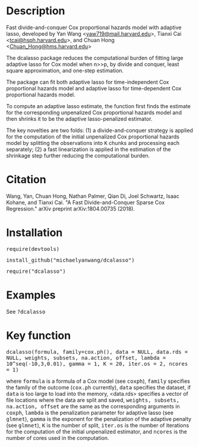 # Description

  Fast divide-and-conquer Cox proportional hazards model with adaptive lasso, developed by Yan Wang \<yaw719@mail.harvard.edu\>, Tianxi Cai \<tcai@hsph.harvard.edu\>, and Chuan Hong \<Chuan_Hong@hms.harvard.edu\>

  The dcalasso package reduces the computational burden of fitting large adaptive lasso for Cox model when n>>p, by divide and conquer, least square approximation, and one-step estimation.
  
  The package can fit both adaptive lasso for time-independent Cox proportional hazards model and adaptive lasso for time-dependent Cox proportional hazards model.
  
  To compute an adaptive lasso estimate, the function first finds the estimate for the corresponding unpenalized Cox proportional hazards model and then shrinks it to be the adaptive lasso-penalized estimator.
  
  The key novelties are two folds: (1) a divide-and-conquer strategy is applied for the computation of the initial unpenalized Cox proportional hazards model by splitting the observations into <tt>K</tt> chunks and processing each separately; (2) a fast linearization is applied in the estimation of the shrinkage step further reducing the computational burden.

# Citation

  Wang, Yan, Chuan Hong, Nathan Palmer, Qian Di, Joel Schwartz, Isaac Kohane, and Tianxi Cai. "A Fast Divide-and-Conquer Sparse Cox Regression." arXiv preprint arXiv:1804.00735 (2018).

# Installation

  <tt>require(devtools)</tt>
  
  <tt>install_github("michaelyanwang/dcalasso")</tt>
  
  <tt>require("dcalasso")</tt>

# Examples
See <tt>?dcalasso</tt>

# Key function
<tt> dcalasso(formula, family=cox.ph(), data = NULL, data.rds = NULL, weights, subsets, na.action, offset, lambda = 10^seq(-10,3,0.01), gamma = 1, K = 20, iter.os = 2, ncores = 1) </tt>

where <tt>formula</tt> is a formula of a Cox model (see <tt>coxph</tt>), <tt>family</tt> specifies the family of the outcome (<tt>cox.ph</tt> currently), <tt>data</tt> specifies the dataset, if <tt>data</tt> is too large to load into the memory, <data.rds> specifies a vector of file locations where the data are split and saved, <tt>weights, subsets, na.action, offset</tt> are the same as the corresponding arguments in <tt>coxph</tt>, <tt>lambda</tt> is the penalization parameter for adaptive lasso (see <tt>glmnet</tt>), <tt>gamma</tt> is the exponent for the penalization of the adaptive penalty (see <tt>glmnet</tt>), <tt>K</tt> is the number of split, <tt>iter.os</tt> is the number of iterations for the computation of the initial unpenalized estimator, and <tt>ncores</tt> is the number of cores used in the computation.
